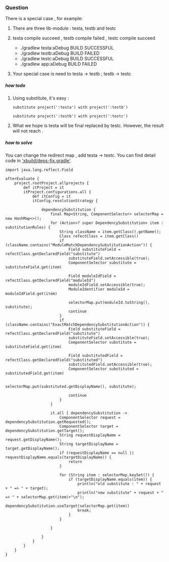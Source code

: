 ### Question
There is a special case , for example: 

1. There are three lib-module : testa, testb and testc
2. testa compile succeed , testb compile failed , testc compile succeed

    + ./gradlew   testa:aDebug BUILD SUCCESSFUL
    + ./gradlew   testb:aDebug BUILD FAILED
    + ./gradlew   testc:aDebug BUILD SUCCESSFUL
    + ./gradlew   app:aDebug   BUILD FAILED



3. Your special case is need to testa -> testb ;  testb -> testc

##### how todo
1. Using substitute, it's easy :

	```
	substitute project(':testa') with project(':testb')
	
	substitute project(':testb') with project(':testc')
	```
2. What we hope is testa will be final replaced by testc. However, the result will not reach .

##### how to solve
You can change the redirect map , add testa -> testc. You can find detail code in ['xbuild/deps-fix.gradle'](https://github.com/sanyinchen/DPass/blob/master/xbuild/deps-fix.gradle).

```
import java.lang.reflect.Field

afterEvaluate {
    project.rootProject.allprojects {
        def itProject = it
        itProject.configurations.all {
            def itConfig = it
            itConfig.resolutionStrategy {

                dependencySubstitution {
                    final Map<String, ComponentSelector> selectorMap = new HashMap<>();
                    for (Action<? super DependencySubstitution> item : substitutionRules) {
                        String className = item.getClass().getName();
                        Class refectClass = item.getClass()
                        if (className.contains("ModuleMatchDependencySubstitutionAction")) {
                            Field substituteField = refectClass.getDeclaredField("substitute")
                            substituteField.setAccessible(true);
                            ComponentSelector substitute = substituteField.get(item)

                            Field moduleIdField = refectClass.getDeclaredField("moduleId")
                            moduleIdField.setAccessible(true);
                            ModuleIdentifier moduleId = moduleIdField.get(item)

                            selectorMap.put(moduleId.toString(), substitute);
                            continue
                        }
                        if (className.contains("ExactMatchDependencySubstitutionAction")) {
                            Field substituteField = refectClass.getDeclaredField("substitute")
                            substituteField.setAccessible(true);
                            ComponentSelector substitute = substituteField.get(item)

                            Field substitutedField = refectClass.getDeclaredField("substituted")
                            substitutedField.setAccessible(true);
                            ComponentSelector substituted = substitutedField.get(item)

                            selectorMap.put(substituted.getDisplayName(), substitute);

                            continue
                        }
                    }

                    it.all { dependencySubstitution ->
                        ComponentSelector request = dependencySubstitution.getRequested();
                        ComponentSelector target = dependencySubstitution.getTarget();
                        String requestDisplayName = request.getDisplayName();
                        String targetDisplayName = target.getDisplayName();
                        if (requestDisplayName == null || requestDisplayName.equals(targetDisplayName)) {
                            return
                        }

                        for (String item : selectorMap.keySet()) {
                            if (targetDisplayName.equals(item)) {
                                println("old substitute : " + request + " => " + target);
                                println("new substitute" + request + " => " + selectorMap.get(item)+"\n");
                                dependencySubstitution.useTarget(selectorMap.get(item))
                                break;
                            }
                        }

                    }

                }
            }
        }
    }
}

```

